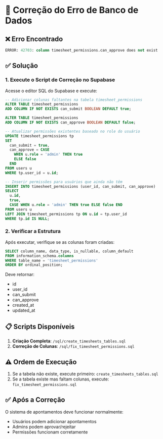 # 🔧 Correção do Erro de Banco de Dados

## ❌ Erro Encontrado
```sql
ERROR: 42703: column timesheet_permissions.can_approve does not exist
```

## ✅ Solução

### 1. Execute o Script de Correção no Supabase

Acesse o editor SQL do Supabase e execute:

```sql
-- Adicionar colunas faltantes na tabela timesheet_permissions
ALTER TABLE timesheet_permissions 
ADD COLUMN IF NOT EXISTS can_submit BOOLEAN DEFAULT true;

ALTER TABLE timesheet_permissions 
ADD COLUMN IF NOT EXISTS can_approve BOOLEAN DEFAULT false;

-- Atualizar permissões existentes baseado no role do usuário
UPDATE timesheet_permissions tp
SET 
  can_submit = true,
  can_approve = CASE 
    WHEN u.role = 'admin' THEN true 
    ELSE false 
  END
FROM users u
WHERE tp.user_id = u.id;

-- Inserir permissões para usuários que ainda não têm
INSERT INTO timesheet_permissions (user_id, can_submit, can_approve)
SELECT 
  u.id,
  true,
  CASE WHEN u.role = 'admin' THEN true ELSE false END
FROM users u
LEFT JOIN timesheet_permissions tp ON u.id = tp.user_id
WHERE tp.id IS NULL;
```

### 2. Verificar a Estrutura

Após executar, verifique se as colunas foram criadas:

```sql
SELECT column_name, data_type, is_nullable, column_default
FROM information_schema.columns
WHERE table_name = 'timesheet_permissions'
ORDER BY ordinal_position;
```

Deve retornar:
- id
- user_id
- can_submit
- can_approve
- created_at
- updated_at

## 📋 Scripts Disponíveis

1. **Criação Completa**: `/sql/create_timesheets_tables.sql`
2. **Correção de Colunas**: `/sql/fix_timesheet_permissions.sql`

## ⚠️ Ordem de Execução

1. Se a tabela não existe, execute primeiro: `create_timesheets_tables.sql`
2. Se a tabela existe mas faltam colunas, execute: `fix_timesheet_permissions.sql`

## ✅ Após a Correção

O sistema de apontamentos deve funcionar normalmente:
- Usuários podem adicionar apontamentos
- Admins podem aprovar/rejeitar
- Permissões funcionam corretamente